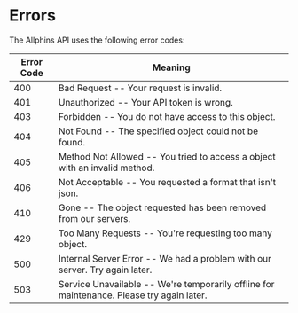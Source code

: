 # Errors

The Allphins API uses the following error codes:


Error Code | Meaning
---------- | -------
400 | Bad Request -- Your request is invalid.
401 | Unauthorized -- Your API token is wrong.
403 | Forbidden -- You do not have access to this object.
404 | Not Found -- The specified object could not be found.
405 | Method Not Allowed -- You tried to access a object with an invalid method.
406 | Not Acceptable -- You requested a format that isn't json.
410 | Gone -- The object requested has been removed from our servers.
429 | Too Many Requests -- You're requesting too many object.
500 | Internal Server Error -- We had a problem with our server. Try again later.
503 | Service Unavailable -- We're temporarily offline for maintenance. Please try again later.
